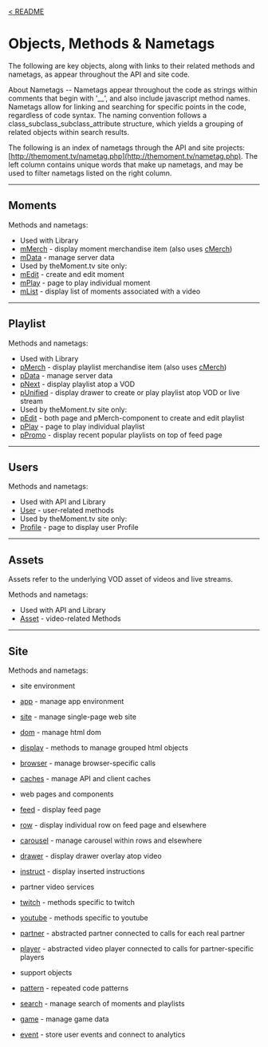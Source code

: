 <a name="toc"></a>
[< README](/README.md#top)

# Objects, Methods & Nametags

The following are key objects, along with links to their related methods and nametags, as appear throughout the API and site code.

About Nametags -- Nametags appear throughout the code as strings within comments that begin with '__', and also include javascript method names.  Nametags allow for linking and searching for specific points in the code, regardless of code syntax. The naming convention follows a class_subclass_subclass_attribute structure, which yields a grouping of related objects within search results.

The following is an index of nametags through the API and site projects: [http://themoment.tv/nametag.php](http://themoment.tv/nametag.php). The left column contains unique words that make up nametags, and may be used to filter nametags listed on the right column.

------------------------------------------------
<a name="moment_object"></a>
## Moments

Methods and nametags:

- Used with Library
 - [mMerch](http://themoment.tv/nametag.php#mMerch) - display moment merchandise item (also uses [cMerch](http://themoment.tv/nametag.php#cMerch))
 - [mData](http://themoment.tv/nametag.php#mData) - manage server data
- Used by theMoment.tv site only:
 - [mEdit](http://themoment.tv/nametag.php#mEdit) - create and edit moment
 - [mPlay](http://themoment.tv/nametag.php#mPlay) - page to play individual moment
 - [mList](http://themoment.tv/nametag.php#mList) - display list of moments associated with a video

------------------------------------------------
<a name="playlist_object"></a>
## Playlist

Methods and nametags:

- Used with Library
 - [pMerch](http://themoment.tv/nametag.php#pMerch) - display playlist merchandise item (also uses [cMerch](http://themoment.tv/nametag.php#cMerch))
 - [pData](http://themoment.tv/nametag.php#pData) - manage server data
 - [pNext](http://themoment.tv/nametag.php#pNext) - display playlist atop a VOD
 - [pUnified](http://themoment.tv/nametag.php#pUnified) - display drawer to create or play playlist atop VOD or live stream
- Used by theMoment.tv site only:
 - [pEdit](http://themoment.tv/nametag.php#pEdit) - both page and pMerch-component to create and edit playlist
 - [pPlay](http://themoment.tv/nametag.php#mPlay) - page to play individual playlist
 - [pPromo](http://themoment.tv/nametag.php#pPromo) - display recent popular playlists on top of feed page

------------------------------------------------
<a name="user_object"></a>
## Users

Methods and nametags:

- Used with API and Library
 - [User](http://themoment.tv/nametag.php#User) - user-related methods
- Used by theMoment.tv site only:
 - [Profile](http://themoment.tv/nametag.php#Profile) - page to display user Profile

------------------------------------------------
<a name="asset_object"></a>
## Assets

Assets refer to the underlying VOD asset of videos and live streams.

Methods and nametags:

- Used with API and Library
 - [Asset](http://themoment.tv/nametag.php#asset) - video-related Methods

------------------------------------------------
<a name="site_object"></a>
## Site

Methods and nametags:

- site environment
 - [app](http://themoment.tv/nametag.php#app) - manage app environment
 - [site](http://themoment.tv/nametag.php#site) - manage single-page web site
 - [dom](http://themoment.tv/nametag.php#dom) - manage html dom
 - [display](http://themoment.tv/nametag.php#display) - methods to manage grouped html objects
 - [browser](http://themoment.tv/nametag.php#browser) - manage browser-specific calls
 - [caches](http://themoment.tv/nametag.php#caches) - manage API and client caches

- web pages and components
 - [feed](http://themoment.tv/nametag.php#feed) - display feed page
 - [row](http://themoment.tv/nametag.php#row) - display individual row on feed page and elsewhere
 - [carousel](http://themoment.tv/nametag.php#carousel) - manage carousel within rows and elsewhere
 - [drawer](http://themoment.tv/nametag.php#drawer) - display drawer overlay atop video
 - [instruct](http://themoment.tv/nametag.php#instruct) - display inserted instructions

- partner video services
 - [twitch](http://themoment.tv/nametag.php#twitch) - methods specific to twitch
 - [youtube](http://themoment.tv/nametag.php#youtube) - methods specific to youtube
 - [partner](http://themoment.tv/nametag.php#partner) - abstracted partner connected to calls for each real partner
 - [player](http://themoment.tv/nametag.php#player) - abstracted video player connected to calls for partner-specific players

- support objects
 - [pattern](http://themoment.tv/nametag.php#pattern) - repeated code patterns
 - [search](http://themoment.tv/nametag.php#media) - manage search of moments and playlists
 - [game](http://themoment.tv/nametag.php#game) - manage game data
 - [event](http://themoment.tv/nametag.php#event) - store user events and connect to analytics
